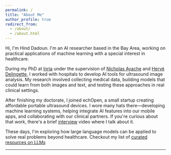 ```yaml
---
permalink: /
title: "About Me"
author_profile: true
redirect_from: 
  - /about/
  - /about.html
---
```


Hi, I'm Hind Dadoun. I'm an AI researcher based in the Bay Area, working on practical applications of machine learning with a special interest in healthcare.

 During my PhD at [Inria](https://inria.fr/fr) under the supervision of [Nicholas Ayache](https://scholar.google.com/citations?user=29XL16UAAAAJ&hl=fr) and [Hervé Delingette](https://scholar.google.fr/citations?user=7xnkHM0AAAAJ&hl=fr), I worked with hospitals to develop AI tools for ultrasound image analysis. My research involved collecting medical data, building models that could learn from both images and text, and testing these approaches in real clinical settings. 
 
 After finishing my doctorate, I joined echOpen, a small startup creating affordable portable ultrasound devices. I wore many hats there—developing machine learning systems, helping integrate AI features into our mobile apps, and collaborating with our clinical partners. If you're curious about that work, there's a brief [interview](https://www.echopen.com/ressources/videos/decouvrez-echopen-avec-hind-dadoun-phd-specialiste-en-intelligence-artificelle) video where I talk about it. 
 
 These days, I'm exploring how large language models can be applied to solve real problems beyond healthcare.
 Checkout my list of [curated resources on LLMs](https://h-dadoun.github.io/markdown/)

---